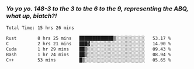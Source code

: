 ### ***Yo yo yo. 148-3 to the 3 to the 6 to the 9, representing the ABQ, what up, biatch?!***

<!--START_SECTION:waka-->

```txt
Total Time: 15 hrs 26 mins

Rust        8 hrs 25 mins   █████████████▒░░░░░░░░░░░   53.17 %
C           2 hrs 21 mins   ███▓░░░░░░░░░░░░░░░░░░░░░   14.90 %
Cuda        1 hr 29 mins    ██▒░░░░░░░░░░░░░░░░░░░░░░   09.43 %
Bash        1 hr 24 mins    ██▒░░░░░░░░░░░░░░░░░░░░░░   08.94 %
C++         53 mins         █▒░░░░░░░░░░░░░░░░░░░░░░░   05.65 %
```

<!--END_SECTION:waka-->

<!--
**AJMC2002/AJMC2002** is a ✨ _special_ ✨ repository because its `README.md` (this file) appears on your GitHub profile.

Here are some ideas to get you started:

- 🔭 I’m currently working on ...
- 🌱 I’m currently learning ...
- 👯 I’m looking to collaborate on ...
- 🤔 I’m looking for help with ...
- 💬 Ask me about ...
- 📫 How to reach me: ...
- 😄 Pronouns: ...
- ⚡ Fun fact: ...
-->
